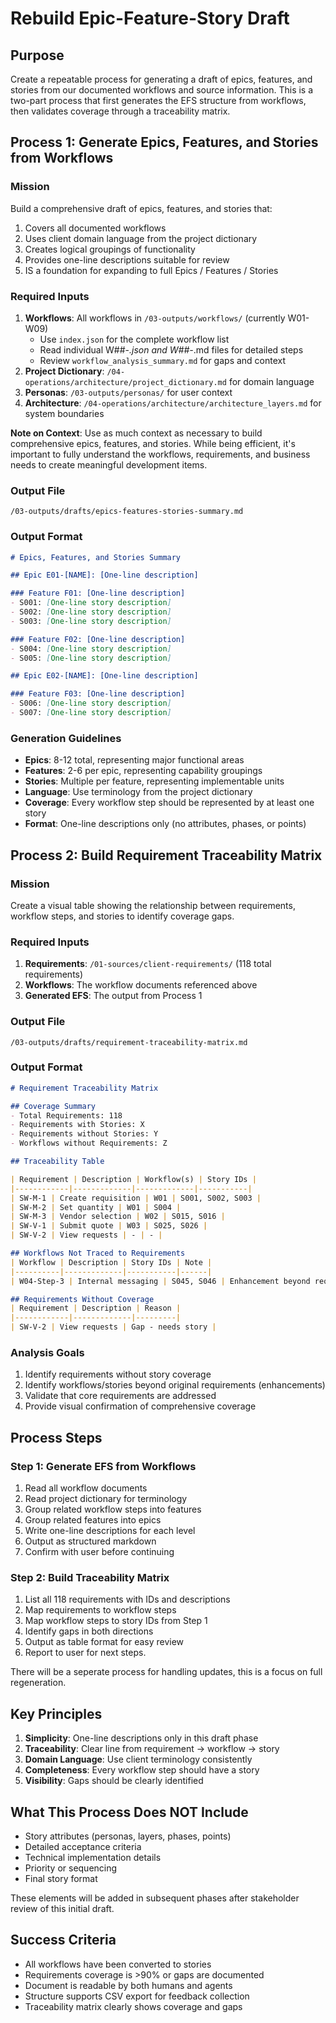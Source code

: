 # Rebuild Epic-Feature-Story Draft

## Purpose
Create a repeatable process for generating a draft of epics, features, and stories from our documented workflows and source information. This is a two-part process that first generates the EFS structure from workflows, then validates coverage through a traceability matrix.

## Process 1: Generate Epics, Features, and Stories from Workflows

### Mission
Build a comprehensive draft of epics, features, and stories that:
1. Covers all documented workflows
2. Uses client domain language from the project dictionary
3. Creates logical groupings of functionality
4. Provides one-line descriptions suitable for review
5. IS a foundation for expanding to full Epics / Features / Stories

### Required Inputs
1. **Workflows**: All workflows in `/03-outputs/workflows/` (currently W01-W09)
   - Use `index.json` for the complete workflow list
   - Read individual W##-*.json and W##-*.md files for detailed steps
   - Review `workflow_analysis_summary.md` for gaps and context
2. **Project Dictionary**: `/04-operations/architecture/project_dictionary.md` for domain language
3. **Personas**: `/03-outputs/personas/` for user context
4. **Architecture**: `/04-operations/architecture/architecture_layers.md` for system boundaries

**Note on Context**: Use as much context as necessary to build comprehensive epics, features, and stories. While being efficient, it's important to fully understand the workflows, requirements, and business needs to create meaningful development items.

### Output File
`/03-outputs/drafts/epics-features-stories-summary.md`

### Output Format
```markdown
# Epics, Features, and Stories Summary

## Epic E01-[NAME]: [One-line description]

### Feature F01: [One-line description]
- S001: [One-line story description]
- S002: [One-line story description]
- S003: [One-line story description]

### Feature F02: [One-line description]
- S004: [One-line story description]
- S005: [One-line story description]

## Epic E02-[NAME]: [One-line description]

### Feature F03: [One-line description]
- S006: [One-line story description]
- S007: [One-line story description]
```

### Generation Guidelines
- **Epics**: 8-12 total, representing major functional areas
- **Features**: 2-6 per epic, representing capability groupings
- **Stories**: Multiple per feature, representing implementable units
- **Language**: Use terminology from the project dictionary
- **Coverage**: Every workflow step should be represented by at least one story
- **Format**: One-line descriptions only (no attributes, phases, or points)

## Process 2: Build Requirement Traceability Matrix

### Mission
Create a visual table showing the relationship between requirements, workflow steps, and stories to identify coverage gaps.

### Required Inputs
1. **Requirements**: `/01-sources/client-requirements/` (118 total requirements)
2. **Workflows**: The workflow documents referenced above
3. **Generated EFS**: The output from Process 1

### Output File
`/03-outputs/drafts/requirement-traceability-matrix.md`

### Output Format
```markdown
# Requirement Traceability Matrix

## Coverage Summary
- Total Requirements: 118
- Requirements with Stories: X
- Requirements without Stories: Y
- Workflows without Requirements: Z

## Traceability Table

| Requirement | Description | Workflow(s) | Story IDs |
|------------|-------------|-------------|-----------|
| SW-M-1 | Create requisition | W01 | S001, S002, S003 |
| SW-M-2 | Set quantity | W01 | S004 |
| SW-M-3 | Vendor selection | W02 | S015, S016 |
| SW-V-1 | Submit quote | W03 | S025, S026 |
| SW-V-2 | View requests | - | - |

## Workflows Not Traced to Requirements
| Workflow | Description | Story IDs | Note |
|----------|-------------|-----------|------|
| W04-Step-3 | Internal messaging | S045, S046 | Enhancement beyond requirements |

## Requirements Without Coverage
| Requirement | Description | Reason |
|------------|-------------|---------|
| SW-V-2 | View requests | Gap - needs story |
```

### Analysis Goals
1. Identify requirements without story coverage
2. Identify workflows/stories beyond original requirements (enhancements)
3. Validate that core requirements are addressed
4. Provide visual confirmation of comprehensive coverage

## Process Steps

### Step 1: Generate EFS from Workflows
1. Read all workflow documents
2. Read project dictionary for terminology
3. Group related workflow steps into features
4. Group related features into epics
5. Write one-line descriptions for each level
6. Output as structured markdown
7. Confirm with user before continuing

### Step 2: Build Traceability Matrix
1. List all 118 requirements with IDs and descriptions
2. Map requirements to workflow steps
3. Map workflow steps to story IDs from Step 1
4. Identify gaps in both directions
5. Output as table format for easy review
6. Report to user for next steps. 

There will be a seperate process for handling updates, this is a focus on full regeneration.

## Key Principles
1. **Simplicity**: One-line descriptions only in this draft phase
2. **Traceability**: Clear line from requirement → workflow → story
3. **Domain Language**: Use client terminology consistently
4. **Completeness**: Every workflow step should have a story
5. **Visibility**: Gaps should be clearly identified

## What This Process Does NOT Include
- Story attributes (personas, layers, phases, points)
- Detailed acceptance criteria
- Technical implementation details
- Priority or sequencing
- Final story format

These elements will be added in subsequent phases after stakeholder review of this initial draft.

## Success Criteria
- All workflows have been converted to stories
- Requirements coverage is >90% or gaps are documented
- Document is readable by both humans and agents
- Structure supports CSV export for feedback collection
- Traceability matrix clearly shows coverage and gaps